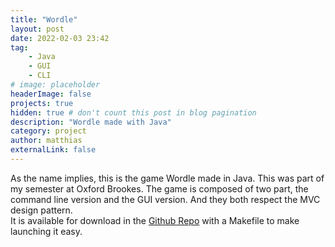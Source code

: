 ```yaml
---
title: "Wordle"
layout: post
date: 2022-02-03 23:42
tag:
    - Java
    - GUI
    - CLI
# image: placeholder
headerImage: false
projects: true
hidden: true # don't count this post in blog pagination
description: "Wordle made with Java"
category: project
author: matthias
externalLink: false
---
```


As the name implies, this is the game Wordle made in Java. This was part of my semester at Oxford Brookes. The game is composed of two part, the command line version and the GUI version. And they both respect the MVC design pattern.  
It is available for download in the <a href="https://github.com/HellsCrimson/Wordle" target="_blank">Github Repo</a> with a Makefile to make launching it easy.